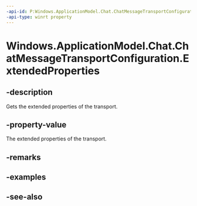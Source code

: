 ----api-id: P:Windows.ApplicationModel.Chat.ChatMessageTransportConfiguration.ExtendedProperties
-api-type: winrt property
---<!-- Property syntaxpublic Windows.Foundation.Collections.IMapView<string, object> ExtendedProperties { get; }--># Windows.ApplicationModel.Chat.ChatMessageTransportConfiguration.ExtendedProperties## -descriptionGets the extended properties of the transport.## -property-valueThe extended properties of the transport.## -remarks## -examples## -see-also